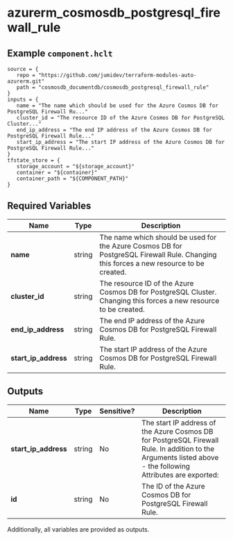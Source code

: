 # azurerm_cosmosdb_postgresql_firewall_rule



## Example `component.hclt`

```hcl
source = {
   repo = "https://github.com/jumidev/terraform-modules-auto-azurerm.git"   
   path = "cosmosdb_documentdb/cosmosdb_postgresql_firewall_rule"   
}
inputs = {
   name = "The name which should be used for the Azure Cosmos DB for PostgreSQL Firewall Ru..."   
   cluster_id = "The resource ID of the Azure Cosmos DB for PostgreSQL Cluster..."   
   end_ip_address = "The end IP address of the Azure Cosmos DB for PostgreSQL Firewall Rule..."   
   start_ip_address = "The start IP address of the Azure Cosmos DB for PostgreSQL Firewall Rule..."   
}
tfstate_store = {
   storage_account = "${storage_account}"   
   container = "${container}"   
   container_path = "${COMPONENT_PATH}"   
}
```

## Required Variables

| Name | Type |  Description |
| ---- | --------- |  ----------- |
| **name** | string |  The name which should be used for the Azure Cosmos DB for PostgreSQL Firewall Rule. Changing this forces a new resource to be created. | 
| **cluster_id** | string |  The resource ID of the Azure Cosmos DB for PostgreSQL Cluster. Changing this forces a new resource to be created. | 
| **end_ip_address** | string |  The end IP address of the Azure Cosmos DB for PostgreSQL Firewall Rule. | 
| **start_ip_address** | string |  The start IP address of the Azure Cosmos DB for PostgreSQL Firewall Rule. | 



## Outputs

| Name | Type | Sensitive? | Description |
| ---- | ---- | --------- | --------- |
| **start_ip_address** | string | No  | The start IP address of the Azure Cosmos DB for PostgreSQL Firewall Rule. In addition to the Arguments listed above - the following Attributes are exported: | 
| **id** | string | No  | The ID of the Azure Cosmos DB for PostgreSQL Firewall Rule. | 

Additionally, all variables are provided as outputs.
